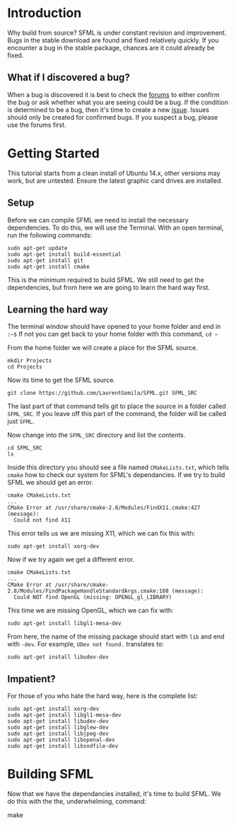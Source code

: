 # Introduction

Why build from source?  SFML is under constant revision and improvement.  Bugs in the stable download are found and fixed relatively quickly.  If you encounter a bug in the stable package, chances are it could already be fixed.  

## What if I discovered a bug?

When a bug is discovered it is best to check the [forums](http://en.sfml-dev.org/forums/) to either confirm the bug or ask whether what you are seeing could be a bug.  If the condition is determined to be a bug, then it's time to create a new [issue](https://github.com/LaurentGomila/SFML/issues).  Issues should only be created for confirmed bugs.  If you suspect a bug, please use the forums first.

# Getting Started

This tutorial starts from a clean install of Ubuntu 14.x, other versions may work, but are untested.
Ensure the latest graphic card drives are installed.

## Setup

Before we can compile SFML we need to install the necessary dependencies.  To do this, we will use the Terminal.
With an open terminal, run the following commands: 

    sudo apt-get update
    sudo apt-get install build-essential
    sudo apt-get install git
    sudo apt-get install cmake
    
This is the minimum required to build SFML.  We still need to get the dependencies, but from here we are going to learn the hard way first.

## Learning the hard way

The terminal window should have opened to your home folder and end in `:~$`
If not you can get back to your home folder with this command, `cd ~`

From the home folder we will create a place for the SFML source.  

    mkdir Projects
    cd Projects
    
Now its time to get the SFML source.

    git clone https://github.com/LaurentGomila/SFML.git SFML_SRC

The last part of that command tells git to place the source in a folder called `SFML_SRC`. If you leave off this part of the command, the folder will be called just `SFML`.

Now change into the `SFML_SRC` directory and list the contents.

    cd SFML_SRC
    ls 

Inside this directory you should see a file named `CMakeLists.txt`, which tells `cmake` how to check our system for SFML's dependancies.  If we try to build SFML we should get an error.

    cmake CMakeLists.txt
    ...
    CMake Error at /usr/share/cmake-2.8/Modules/FindX11.cmake:427 (message):
      Could not find X11

This error tells us we are missing X11, which we can fix this with:

    sudo apt-get install xorg-dev

Now if we try again we get a different error.

    cmake CMakeLists.txt
    ...
    CMake Error at /usr/share/cmake-2.8/Modules/FindPackageHandleStandardArgs.cmake:108 (message):
      Could NOT find OpenGL (missing: OPENGL_gl_LIBRARY)

This time we are missing OpenGL, which we can fix with:

    sudo apt-get install libgl1-mesa-dev

From here, the name of the missing package should start with `lib` and end with `-dev`.
For example, `UDev not found.` translates to:

    sudo apt-get install libudev-dev

## Impatient?

For those of you who hate the hard way, here is the complete list:

    sudo apt-get install xorg-dev
    sudo apt-get install libgl1-mesa-dev
    sudo apt-get install libudev-dev
    sudo apt-get install libglew-dev
    sudo apt-get install libjpeg-dev
    sudo apt-get install libopenal-dev
    sudo apt-get install libsndfile-dev

# Building SFML

Now that we have the dependancies installed, it's time to build SFML.  We do this with the the, underwhelming, command:

   make



